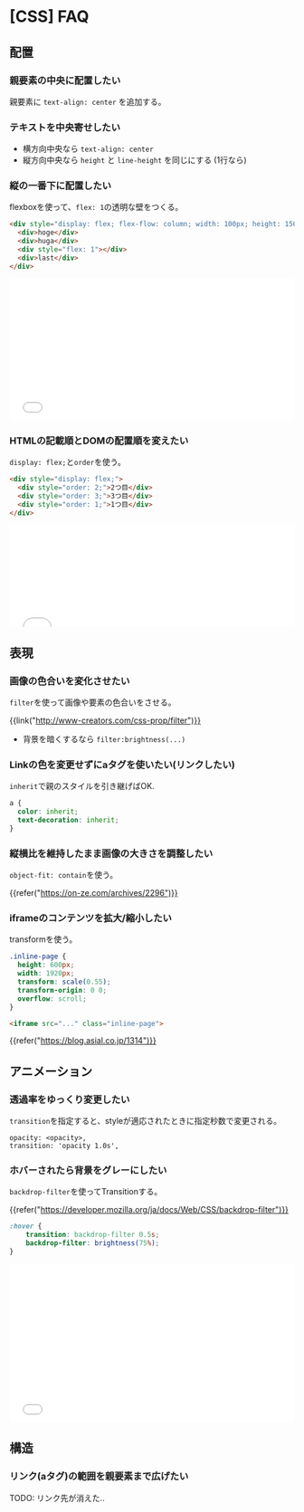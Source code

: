 # [CSS] FAQ


配置
----

### 親要素の中央に配置したい

親要素に `text-align: center` を追加する。

### テキストを中央寄せしたい

* 横方向中央なら `text-align: center`
* 縦方向中央なら `height` と `line-height` を同じにする (1行なら)

### 縦の一番下に配置したい

flexboxを使って、`flex: 1`の透明な壁をつくる。

```html
<div style="display: flex; flex-flow: column; width: 100px; height: 150px; border: 1px solid">
  <div>hoge</div>
  <div>huga</div>
  <div style="flex: 1"></div>
  <div>last</div>
</div>
```

<iframe width="100%" height="250" src="//jsfiddle.net/houdzm4n/3/embedded/result,html/dark/" allowfullscreen="allowfullscreen" allowpaymentrequest frameborder="0"></iframe>


### HTMLの記載順とDOMの配置順を変えたい

`display: flex;`と`order`を使う。

```html
<div style="display: flex;">
  <div style="order: 2;">2つ目</div>
  <div style="order: 3;">3つ目</div>
  <div style="order: 1;">1つ目</div>
</div>
```

<iframe width="100%" height="180" src="//jsfiddle.net/tk6s4ce9/embedded/result,html/dark/" allowfullscreen="allowfullscreen" allowpaymentrequest frameborder="0"></iframe>


表現
----

### 画像の色合いを変化させたい

`filter`を使って画像や要素の色合いをさせる。

{{link("http://www-creators.com/css-prop/filter")}}

* 背景を暗くするなら `filter:brightness(...)`

### Linkの色を変更せずにaタグを使いたい(リンクしたい)

`inherit`で親のスタイルを引き継げばOK.

```css
a {
  color: inherit;
  text-decoration: inherit;
}
```

### 縦横比を維持したまま画像の大きさを調整したい

`object-fit: contain`を使う。

{{refer("https://on-ze.com/archives/2296")}}

### iframeのコンテンツを拡大/縮小したい

transformを使う。

```css
.inline-page {
  height: 600px;
  width: 1920px;
  transform: scale(0.55);
  transform-origin: 0 0;
  overflow: scroll;
}
```

```html
<iframe src="..." class="inline-page">
```

{{refer("https://blog.asial.co.jp/1314")}}


アニメーション
--------------

### 透過率をゆっくり変更したい

`transition`を指定すると、styleが適応されたときに指定秒数で変更される。

```
opacity: <opacity>,
transition: 'opacity 1.0s',
```

### ホバーされたら背景をグレーにしたい

`backdrop-filter`を使ってTransitionする。

{{refer("https://developer.mozilla.org/ja/docs/Web/CSS/backdrop-filter")}}

```css
:hover {
    transition: backdrop-filter 0.5s;
    backdrop-filter: brightness(75%);
}
```

<iframe width="100%" height="280" src="//jsfiddle.net/n8Lxkvt6/embedded/result,css,html/dark/" allowfullscreen="allowfullscreen" allowpaymentrequest frameborder="0"></iframe>


構造
----

### リンク(aタグ)の範囲を親要素まで広げたい

TODO: リンク先が消えた..


